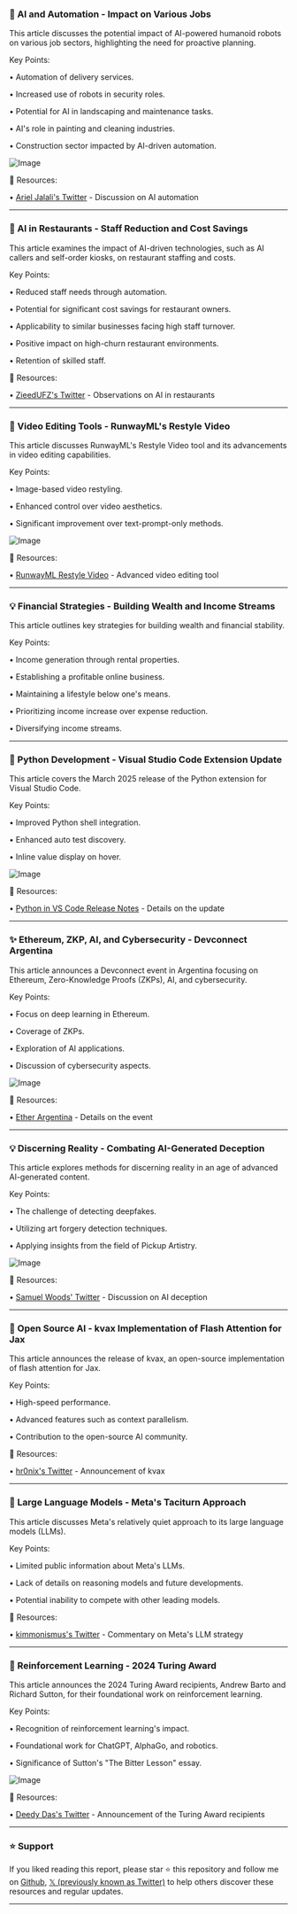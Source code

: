### 🤖 AI and Automation - Impact on Various Jobs

This article discusses the potential impact of AI-powered humanoid robots on various job sectors, highlighting the need for proactive planning.

Key Points:

• Automation of delivery services.


• Increased use of robots in security roles.


• Potential for AI in landscaping and maintenance tasks.


• AI's role in painting and cleaning industries.


• Construction sector impacted by AI-driven automation.


![Image](https://pbs.twimg.com/media/GkHREuUWgAAuDii?format=jpg&name=small)

🔗 Resources:

• [Ariel Jalali's Twitter](https://x.com/arieljalali) -  Discussion on AI automation


---

### 🤖 AI in Restaurants - Staff Reduction and Cost Savings

This article examines the impact of AI-driven technologies, such as AI callers and self-order kiosks, on restaurant staffing and costs.

Key Points:

• Reduced staff needs through automation.


• Potential for significant cost savings for restaurant owners.


• Applicability to similar businesses facing high staff turnover.


• Positive impact on high-churn restaurant environments.


• Retention of skilled staff.


🔗 Resources:

• [ZieedUFZ's Twitter](https://x.com/ZieedUFZ) - Observations on AI in restaurants

---

### 🚀 Video Editing Tools - RunwayML's Restyle Video

This article discusses RunwayML's Restyle Video tool and its advancements in video editing capabilities.

Key Points:

• Image-based video restyling.


• Enhanced control over video aesthetics.


• Significant improvement over text-prompt-only methods.


![Image](https://pbs.twimg.com/ext_tw_video_thumb/1897452411972935683/pu/img/3JNuhv1oAZkHBMho.jpg)

🔗 Resources:

• [RunwayML Restyle Video](https://runwayml.com/) -  Advanced video editing tool

---

### 💡 Financial Strategies - Building Wealth and Income Streams

This article outlines key strategies for building wealth and financial stability.

Key Points:

• Income generation through rental properties.


• Establishing a profitable online business.


• Maintaining a lifestyle below one's means.


• Prioritizing income increase over expense reduction.


• Diversifying income streams.


---

### 🤖 Python Development - Visual Studio Code Extension Update

This article covers the March 2025 release of the Python extension for Visual Studio Code.

Key Points:

• Improved Python shell integration.


• Enhanced auto test discovery.


• Inline value display on hover.



![Image](https://pbs.twimg.com/media/GlTLGmFXoAAGJF-?format=jpg&name=small)

🔗 Resources:

• [Python in VS Code Release Notes](https://devblogs.microsoft.com/python/python-in-visual-studio-code-march-2025-release/) - Details on the update


---

### ✨ Ethereum, ZKP, AI, and Cybersecurity - Devconnect Argentina

This article announces a Devconnect event in Argentina focusing on Ethereum, Zero-Knowledge Proofs (ZKPs), AI, and cybersecurity.

Key Points:

• Focus on deep learning in Ethereum.


• Coverage of ZKPs.


• Exploration of AI applications.


• Discussion of cybersecurity aspects.


![Image](https://pbs.twimg.com/media/GlTMS_8XUAAH8W_?format=jpg&name=small)

🔗 Resources:

• [Ether Argentina](https://x.com/EtherArgentina) - Details on the event


---

### 💡 Discerning Reality - Combating AI-Generated Deception

This article explores methods for discerning reality in an age of advanced AI-generated content.

Key Points:

• The challenge of detecting deepfakes.


• Utilizing art forgery detection techniques.


• Applying insights from the field of Pickup Artistry.


![Image](https://pbs.twimg.com/media/GlTWLH4a4AM3CU6?format=jpg&name=small)

🔗 Resources:

• [Samuel Woods' Twitter](https://x.com/samuelwoods_) - Discussion on AI deception


---

### 🤖 Open Source AI - kvax Implementation of Flash Attention for Jax

This article announces the release of kvax, an open-source implementation of flash attention for Jax.

Key Points:

• High-speed performance.


• Advanced features such as context parallelism.


• Contribution to the open-source AI community.


🔗 Resources:

• [hr0nix's Twitter](https://x.com/hr0nix) - Announcement of kvax


---

### 🤖 Large Language Models - Meta's Taciturn Approach

This article discusses Meta's relatively quiet approach to its large language models (LLMs).

Key Points:

• Limited public information about Meta's LLMs.


• Lack of details on reasoning models and future developments.


• Potential inability to compete with other leading models.


🔗 Resources:

• [kimmonismus's Twitter](https://x.com/kimmonismus) - Commentary on Meta's LLM strategy


---

### 🤖 Reinforcement Learning - 2024 Turing Award

This article announces the 2024 Turing Award recipients, Andrew Barto and Richard Sutton, for their foundational work on reinforcement learning.

Key Points:

• Recognition of reinforcement learning's impact.


• Foundational work for ChatGPT, AlphaGo, and robotics.


• Significance of Sutton's "The Bitter Lesson" essay.


![Image](https://pbs.twimg.com/media/GlSg6E0awAA7pmz?format=jpg&name=small)

🔗 Resources:

• [Deedy Das's Twitter](https://x.com/deedydas) - Announcement of the Turing Award recipients


---

### ⭐️ Support

If you liked reading this report, please star ⭐️ this repository and follow me on [Github](https://github.com/Drix10), [𝕏 (previously known as Twitter)](https://x.com/DRIX_10_) to help others discover these resources and regular updates.

---